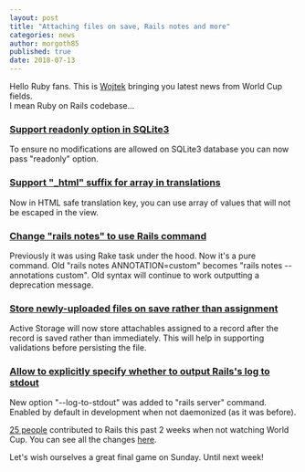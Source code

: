 ```yaml
---
layout: post
title: "Attaching files on save, Rails notes and more"
categories: news
author: morgoth85
published: true
date: 2018-07-13
---
```


Hello Ruby fans. This is [Wojtek](https://twitter.com/morgoth85) bringing you latest news from World Cup fields.  
I mean Ruby on Rails codebase...

### [Support readonly option in SQLite3](https://github.com/rails/rails/pull/33242)

To ensure no modifications are allowed on SQLite3 database you can now pass "readonly" option.

### [Support "_html" suffix for array in translations](https://github.com/rails/rails/pull/32361)

Now in HTML safe translation key, you can use array of values that will not be escaped in the view.

### [Change "rails notes" to use Rails command](https://github.com/rails/rails/pull/33220)

Previously it was using Rake task under the hood. Now it's a pure command. Old "rails notes ANNOTATION=custom" becomes "rails notes --annotations custom". Old syntax will continue to work outputting a deprecation message.

### [Store newly-uploaded files on save rather than assignment](https://github.com/rails/rails/pull/33303)

Active Storage will now store attachables assigned to a record after the record is saved rather than immediately. This will help in supporting validations before persisting the file.

### [Allow to explicitly specify whether to output Rails's log to stdout ](https://github.com/rails/rails/pull/28266)

New option "--log-to-stdout" was added to "rails server" command. Enabled by default in development when not daemonized (as it was before).

[25 people](http://contributors.rubyonrails.org/contributors/in-time-window/20180701-20180713) contributed to Rails this past 2 weeks when not watching World Cup. You can see all the changes [here](https://github.com/rails/rails/compare/master@%7B2018-07-01%7D...@%7B2018-07-15%7D).  
  
Let's wish ourselves a great final game on Sunday. Until next week!
